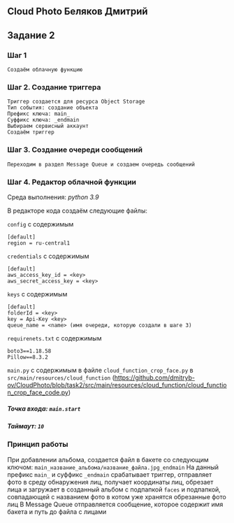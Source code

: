## **Cloud Photo Беляков Дмитрий**
## Задание 2

### Шаг 1
    Создаём облачную функцию

### Шаг 2. Создание триггера
    Триггер создается для ресурса Object Storage
    Тип события: создание объекта
    Префикс ключа: main_
    Суффикс ключа: _endmain
    Выбираем сервисный аккаунт
    Создаём триггер

### Шаг 3. Создание очереди сообщений
    Переходим в раздел Message Queue и создаем очередь сообщений

### Шаг 4. Редактор облачной функции
Среда выполнения: *python 3.9*

В редакторе кода создаём следующие файлы:

`config` с содержимым

    [default]
    region = ru-central1

`credentials` с содержимым

    [default]
    aws_access_key_id = <key>
    aws_secret_access_key = <key>

`keys` с содержимым
    
    [default]
    folderId = <key>
    key = Api-Key <key>
    queue_name = <name> (имя очереди, которую создали в шаге 3)

`requirenets.txt` с содержимым

    boto3==1.18.58
    Pillow==8.3.2

`main.py` с содержимым в файле `cloud_function_crop_face.py` в `src/main/resources/cloud_function` (https://github.com/dmitryb-ov/CloudPhoto/blob/task2/src/main/resources/cloud_function/cloud_function_crop_face_code.py)

##### Точка входа: `main.start`
##### Таймаут: `10`

### Принцип работы
При добавлении альбома, создается файл в бакете со следующим ключом: `main_название_альбома/название_файла.jpg_endmain`
На данный префикс `main_` и суффикс `_endmain` срабатывает триггер, отправляет фото в среду обнаружения лиц, получает координаты лиц, обрезает лица и загружает в созданный альбом с подпапкой `faces` и подпапкой, совпадающей с названием фото в котом уже хранятся обрезанные фото лиц
В Message Queue отправляется сообщение, которое содержит имя бакета и путь до файла с лицами